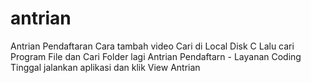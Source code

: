 # antrian
Antrian Pendaftaran
Cara tambah video 
Cari di Local Disk C 
Lalu cari Program File dan Cari Folder lagi Antrian Pendaftarn - Layanan Coding
Tinggal jalankan aplikasi dan klik View Antrian
